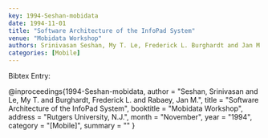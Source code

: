 ```yaml
---
key: 1994-Seshan-mobidata
date: 1994-11-01
title: "Software Architecture of the InfoPad System"
venue: "Mobidata Workshop"
authors: Srinivasan Seshan, My T. Le, Frederick L. Burghardt and Jan M. Rabaey
categories: [Mobile]
---
```


Bibtex Entry:

@inproceedings{1994-Seshan-mobidata,
    author = "Seshan, Srinivasan and Le, My T. and Burghardt, Frederick L. and Rabaey, Jan M.",
    title = "Software Architecture of the InfoPad System",
    booktitle = "Mobidata Workshop",
    address = "Rutgers University, N.J.",
    month = "November",
    year = "1994",
    category = "[Mobile]",
    summary = ""
}

